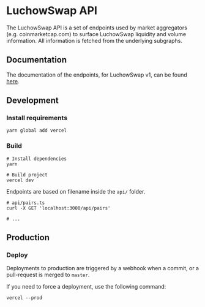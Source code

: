 # LuchowSwap API

The LuchowSwap API is a set of endpoints used by market aggregators (e.g. coinmarketcap.com) to surface LuchowSwap liquidity
and volume information. All information is fetched from the underlying subgraphs.

## Documentation

The documentation of the endpoints, for LuchowSwap v1, can be found [here](documentation.md).

## Development

### Install requirements

```shell
yarn global add vercel
```

### Build

```shell
# Install dependencies
yarn

# Build project
vercel dev
```

Endpoints are based on filename inside the `api/` folder.

```shell
# api/pairs.ts
curl -X GET 'localhost:3000/api/pairs'

# ...
```

## Production

### Deploy

Deployments to production are triggered by a webhook when a commit, or a pull-request is merged to `master`.

If you need to force a deployment, use the following command:

```shell
vercel --prod
```
